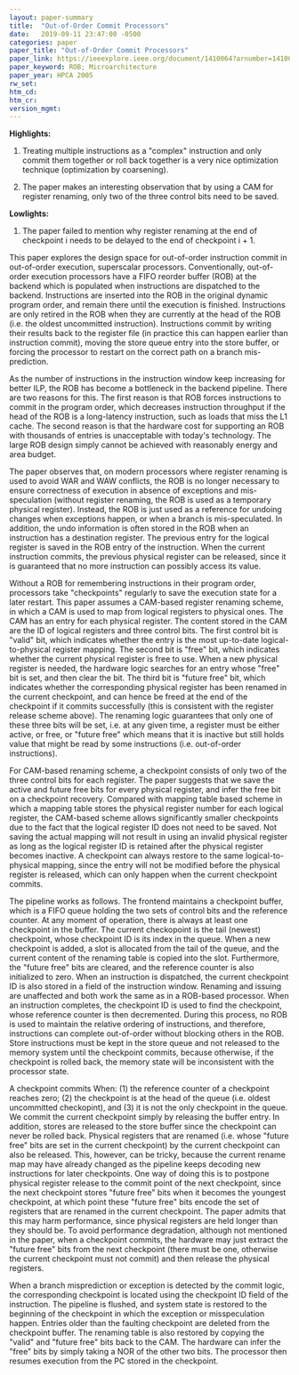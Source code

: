 ```yaml
---
layout: paper-summary
title:  "Out-of-Order Commit Processors"
date:   2019-09-11 23:47:00 -0500
categories: paper
paper_title: "Out-of-Order Commit Processors"
paper_link: https://ieeexplore.ieee.org/document/1410064?arnumber=1410064&tag=1
paper_keyword: ROB; Microarchitecture
paper_year: HPCA 2005
rw_set: 
htm_cd: 
htm_cr: 
version_mgmt: 
---
```


**Highlights:**

1. Treating multiple instructions as a "complex" instruction and only commit them together or roll back together is 
   a very nice optimization technique (optimization by coarsening).

2. The paper makes an interesting observation that by using a CAM for register renaming, only two of the three control
   bits need to be saved.

**Lowlights:**

1. The paper failed to mention why register renaming at the end of checkpoint i needs to be delayed to the end of 
   checkpoint i + 1.

This paper explores the design space for out-of-order instruction commit in out-of-order execution, superscalar processors.
Conventionally, out-of-order execution processors have a FIFO reorder buffer (ROB) at the backend which is populated when 
instructions are dispatched to the backend. Instructions are inserted into the ROB in the original dynamic program order,
and remain there until the execution is finished. Instructions are only retired in the ROB when they are currently at the 
head of the ROB (i.e. the oldest uncommitted instruction). Instructions commit by writing their results back to the register 
file (in practice this can happen earlier than instruction commit), moving the store queue entry into the store buffer, or 
forcing the processor to restart on the correct path on a branch mis-prediction.

As the number of instructions in the instruction window keep increasing for better ILP, the ROB has become a bottleneck 
in the backend pipeline. There are two reasons for this. The first reason is that ROB forces instructions to commit 
in the program order, which decreases instruction throughput if the head of the ROB is a long-latency instruction,
such as loads that miss the L1 cache. The second reason is that the hardware cost for supporting an ROB with thousands
of entries is unacceptable with today's technology. The large ROB design simply cannot be achieved with reasonably 
energy and area budget.

The paper observes that, on modern processors where register renaming is used to avoid WAR and WAW conflicts, the ROB
is no longer necessary to ensure correctness of execution in absence of exceptions and mis-speculation (without register
renaming, the ROB is used as a temporary physical register). Instead, the ROB is just used as a reference for undoing changes
when exceptions happen, or when a branch is mis-speculated. In addition, the undo information is often stored in the 
ROB when an instruction has a destination register. The previous entry for the logical register is saved in the ROB
entry of the instruction. When the current instruction commits, the previous physical register can be released, since 
it is guaranteed that no more instruction can possibly access its value. 

Without a ROB for remembering instructions in their program order, processors take "checkpoints" regularly to save the 
execution state for a later restart. This paper assumes a CAM-based register renaming scheme, in which a CAM is used
to map from logical registers to physical ones. The CAM has an entry for each physical register. The content stored in the 
CAM are the ID of logical registers and three control bits. The first control bit is "valid" bit, which indicates whether
the entry is the most up-to-date logical-to-physical register mapping. The second bit is "free" bit, which indicates 
whether the current physical register is free to use. When a new physical register is needed, the hardware logic searches 
for an entry whose "free" bit is set, and then clear the bit. The third bit is "future free" bit, which indicates whether
the corresponding physical register has been renamed in the current checkpoint, and can hence be freed at the end of the 
checkpoint if it commits successfully (this is consistent with the register release scheme above). The renaming logic
guarantees that only one of these three bits will be set, i.e. at any given time, a register must be either active, or 
free, or "future free" which means that it is inactive but still holds value that might be read by some instructions 
(i.e. out-of-order instructions). 

For CAM-based renaming scheme, a checkpoint consists of only two of the three control bits for each register. The paper 
suggests that we save the active and future free bits for every physical register, and infer the free bit on a checkpoint 
recovery. Compared with mapping table based scheme in which a mapping table stores the physical register number for each
logical register, the CAM-based scheme allows significantly smaller checkpoints due to the fact that the logical register 
ID does not need to be saved. Not saving the actual mapping will not result in using an invalid physical register as long 
as the logical register ID is retained after the physical register becomes inactive. A checkpoint can always restore to 
the same logical-to-physical mapping, since the entry will not be modified before the physical register is released, which
can only happen when the current checkpoint commits. 

The pipeline works as follows. The frontend maintains a checkpoint buffer, which is a FIFO queue holding the two sets of 
control bits and the reference counter. At any moment of operation, there is always at least one checkpoint in the buffer. 
The current checkopoint is the tail (newest) checkpoint, whose checkpoint ID is its index in the queue. When a new 
checkpoint is added, a slot is allocated from the tail of the queue, and the current content of the renaming table is 
copied into the slot. Furthermore, the "future free" bits are cleared, and the reference counter is also initialized to 
zero. When an instruction is dispatched, the current checkpoint ID is also stored in a field of the instruction window. 
Renaming and issuing are unaffected and both work the same as in a ROB-based processor. When an instruction completes, the 
checkpoint ID is used to find the checkpoint, whose reference counter is then decremented. During this process, no ROB is 
used to maintain the relative ordering of instructions, and therefore, instructions can complete out-of-order without 
blocking others in the ROB. Store instructions must be kept in the store queue and not released to the memory system until 
the checkpoint commits, because otherwise, if the checkpoint is rolled back, the memory state will be inconsistent with 
the processor state.

A checkpoint commits When: (1) the reference counter of a checkpoint reaches zero; (2) the checkpoint is at the head of 
the queue (i.e. oldest uncommitted checkopint), and (3) it is not the only checkpoint in the queue. We commit the current 
checkpoint simply by releasing the buffer entry. In addition, stores are released to the store buffer since the checkpoint 
can never be rolled back. Physical registers that are renamed (i.e. whose "future free" bits are set in the current checkpoint) 
by the current checkpoint can also be released. This, however, can be tricky, because the current rename map may have 
already changed as the pipeline keeps decoding new instructions for later checkpoints. One way of doing this is to postpone
physical register release to the commit point of the next checkpoint, since the next checkpoint stores "future free"
bits when it becomes the youngest checkpoint, at which point these "future free" bits encode the set of registers that
are renamed in the current checkpoint. The paper admits that this may harm performance, since physical registers are held
longer than they should be. To avoid performance degradation, although not mentioned in the paper, when a checkpoint commits,
the hardware may just extract the "future free" bits from the next checkpoint (there must be one, otherwise the current 
checkpoint must not commit) and then release the physical registers.

When a branch misprediction or exception is detected by the commit logic, the corresponding checkpoint is located using 
the checkpoint ID field of the instruction. The pipeline is flushed, and system state is restored to the beginning of the 
checkpoint in which the exception or misspeculation happen. Entries older than the faulting checkpoint are deleted from 
the checkpoint buffer. The renaming table is also restored by copying the "valid" and "future free" bits back to the CAM.
The hardware can infer the "free" bits by simply taking a NOR of the other two bits. The processor then resumes execution
from the PC stored in the checkpoint. 